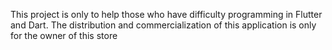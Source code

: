 This project is only to help those who have difficulty programming in Flutter and Dart.
The distribution and commercialization of this application is only for the owner of this store
